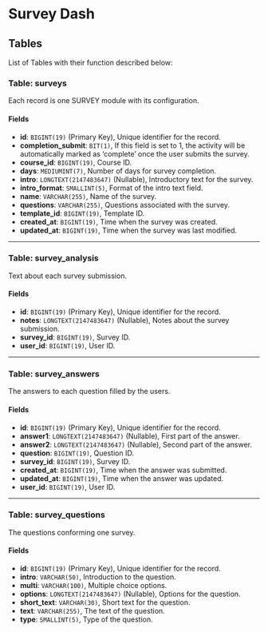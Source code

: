 # Survey Dash

## Tables

List of Tables with their function described below:

### Table: surveys

Each record is one SURVEY module with its configuration.

#### Fields

- **id**: `BIGINT(19)` (Primary Key), Unique identifier for the record.
- **completion_submit**: `BIT(1)`, If this field is set to 1, the activity will be automatically marked as ‘complete’ once the user submits the survey.
- **course_id**: `BIGINT(19)`, Course ID.
- **days**: `MEDIUMINT(7)`, Number of days for survey completion.
- **intro**: `LONGTEXT(2147483647)` (Nullable), Introductory text for the survey.
- **intro_format**: `SMALLINT(5)`, Format of the intro text field.
- **name**: `VARCHAR(255)`, Name of the survey.
- **questions**: `VARCHAR(255)`, Questions associated with the survey.
- **template_id**: `BIGINT(19)`, Template ID.
- **created_at**: `BIGINT(19)`, Time when the survey was created.
- **updated_at**: `BIGINT(19)`, Time when the survey was last modified.

---

### Table: survey_analysis

Text about each survey submission.

#### Fields

- **id**: `BIGINT(19)` (Primary Key), Unique identifier for the record.
- **notes**: `LONGTEXT(2147483647)` (Nullable), Notes about the survey submission.
- **survey_id**: `BIGINT(19)`, Survey ID.
- **user_id**: `BIGINT(19)`, User ID.

---

### Table: survey_answers

The answers to each question filled by the users.

#### Fields

- **id**: `BIGINT(19)` (Primary Key), Unique identifier for the record.
- **answer1**: `LONGTEXT(2147483647)` (Nullable), First part of the answer.
- **answer2**: `LONGTEXT(2147483647)` (Nullable), Second part of the answer.
- **question**: `BIGINT(19)`, Question ID.
- **survey_id**: `BIGINT(19)`, Survey ID.
- **created_at**: `BIGINT(19)`, Time when the answer was submitted.
- **updated_at**: `BIGINT(19)`, Time when the answer was updated.
- **user_id**: `BIGINT(19)`, User ID.

---

### Table: survey_questions

The questions conforming one survey.

#### Fields

- **id**: `BIGINT(19)` (Primary Key), Unique identifier for the record.
- **intro**: `VARCHAR(50)`, Introduction to the question.
- **multi**: `VARCHAR(100)`, Multiple choice options.
- **options**: `LONGTEXT(2147483647)` (Nullable), Options for the question.
- **short_text**: `VARCHAR(30)`, Short text for the question.
- **text**: `VARCHAR(255)`, The text of the question.
- **type**: `SMALLINT(5)`, Type of the question.
